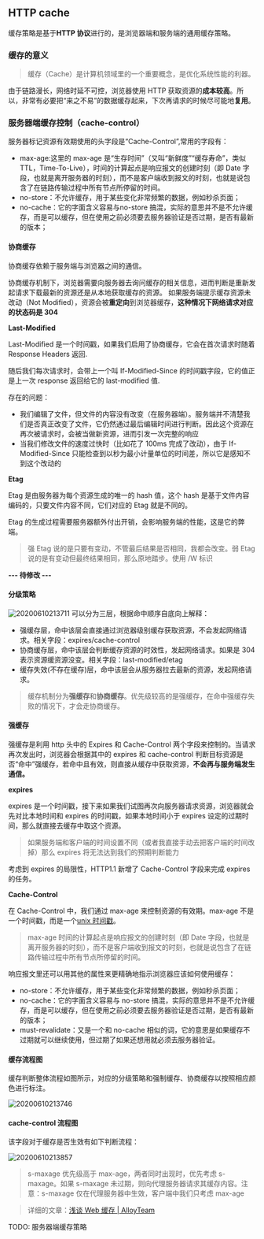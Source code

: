 
## HTTP cache

缓存策略是基于**HTTP 协议**进行的，是浏览器端和服务端的通用缓存策略。

### 缓存的意义

> 缓存（Cache）是计算机领域里的一个重要概念，是优化系统性能的利器。

由于链路漫长，网络时延不可控，浏览器使用 HTTP 获取资源的**成本较高**。所以，非常有必要把“来之不易”的数据缓存起来，下次再请求的时候尽可能地**复用**。

### 服务器端缓存控制（cache-control）

服务器标记资源有效期使用的头字段是“Cache-Control”,常用的字段有：

- max-age:这里的 max-age 是“生存时间”（又叫“新鲜度”“缓存寿命”，类似 TTL，Time-To-Live），时间的计算起点是响应报文的创建时刻（即 Date 字段，也就是离开服务器的时刻），而不是客户端收到报文的时刻，也就是说包含了在链路传输过程中所有节点所停留的时间。
- no-store：不允许缓存，用于某些变化非常频繁的数据，例如秒杀页面；
- no-cache：它的字面含义容易与no-store 搞混，实际的意思并不是不允许缓存，而是可以缓存，但在使用之前必须要去服务器验证是否过期，是否有最新的版本；


#### 协商缓存

协商缓存依赖于服务端与浏览器之间的通信。

协商缓存机制下，浏览器需要向服务器去询问缓存的相关信息，进而判断是重新发起请求下载最新的资源还是从本地获取缓存的资源。
如果服务端提示缓存资源未改动（Not Modified），资源会被**重定向**到浏览器缓存，**这种情况下网络请求对应的状态码是 304**

**Last-Modified**

Last-Modified 是一个时间戳，如果我们启用了协商缓存，它会在首次请求时随着 Response Headers 返回.

随后我们每次请求时，会带上一个叫 If-Modified-Since 的时间戳字段，它的值正是上一次 response 返回给它的 last-modified 值.

存在的问题：

- 我们编辑了文件，但文件的内容没有改变（在服务器端）。服务端并不清楚我们是否真正改变了文件，它仍然通过最后编辑时间进行判断。因此这个资源在再次被请求时，会被当做新资源，进而引发一次完整的响应
- 当我们修改文件的速度过快时（比如花了 100ms 完成了改动），由于 If-Modified-Since 只能检查到以秒为最小计量单位的时间差，所以它是感知不到这个改动的

**Etag**

Etag 是由服务器为每个资源生成的唯一的 hash 值，这个 hash 是基于文件内容编码的，只要文件内容不同，它们对应的 Etag 就是不同的。

Etag 的生成过程需要服务器额外付出开销，会影响服务端的性能，这是它的弊端。

> 强 Etag 说的是只要有变动，不管最后结果是否相同，我都会改变。弱 Etag 说的是有变动但最终结果相同，那么原地踏步。使用 /W 标识

**--- 待修改 ---**

#### 分级策略

![20200610213711]( https://supyyy-1259673491.cos.ap-beijing.myqcloud.com/2020/pictures20200610213711.png)
可以分为三层，根据命中顺序自底向上解释：  

- 强缓存层，命中该层会直接通过浏览器级别缓存获取资源，不会发起网络请求。相关字段：expires/cache-control
- 协商缓存层，命中该层会判断缓存资源的时效性，发起网络请求。如果是 304 表示资源缓资源没变。相关字段：last-modified/etag
- 缓存失效(不存在缓存)层，命中该层会从服务器拉去最新的资源，发起网络请求。

> 缓存机制分为**强缓存**和**协商缓存**。优先级较高的是强缓存，在命中强缓存失败的情况下，才会走协商缓存。

#### 强缓存

强缓存是利用 http 头中的 Expires 和 Cache-Control 两个字段来控制的。当请求再次发出时，浏览器会根据其中的 expires 和 cache-control 判断目标资源是否“命中”强缓存，若命中且有效，则直接从缓存中获取资源，**不会再与服务端发生通信。**

**expires**

expires 是一个时间戳，接下来如果我们试图再次向服务器请求资源，浏览器就会先对比本地时间和 expires 的时间戳，如果本地时间小于 expires 设定的过期时间，那么就直接去缓存中取这个资源。

> 如果服务端和客户端的时间设置不同（或者我直接手动去把客户端的时间改掉）那么 expires 将无法达到我们的预期判断能力

考虑到 expires 的局限性，HTTP1.1 新增了 Cache-Control 字段来完成 expires 的任务。

**Cache-Control**

在 Cache-Control 中，我们通过 max-age 来控制资源的有效期。max-age 不是一个时间戳，而是一个[unix 时间戳](https://developer.mozilla.org/zh-CN/docs/Web/JavaScript/Reference/Global_Objects/Date)。

> max-age 时间的计算起点是响应报文的创建时刻（即 Date 字段，也就是离开服务器的时刻），而不是客户端收到报文的时刻，也就是说包含了在链路传输过程中所有节点所停留的时间。

响应报文里还可以用其他的属性来更精确地指示浏览器应该如何使用缓存：

- no-store：不允许缓存，用于某些变化非常频繁的数据，例如秒杀页面；
- no-cache：它的字面含义容易与 no-store 搞混，实际的意思并不是不允许缓存，而是可以缓存，但在使用之前必须要去服务器验证是否过期，是否有最新的版本；
- must-revalidate：又是一个和 no-cache 相似的词，它的意思是如果缓存不过期就可以继续使用，但过期了如果还想用就必须去服务器验证。


#### 缓存流程图

缓存判断整体流程如图所示，对应的分级策略和强制缓存、协商缓存以按照相应颜色进行标注。

![20200610213746]( https://supyyy-1259673491.cos.ap-beijing.myqcloud.com/2020/pictures20200610213746.png)


#### cache-control 流程图

该字段对于缓存是否生效有如下判断流程：

![20200610213857]( https://supyyy-1259673491.cos.ap-beijing.myqcloud.com/2020/pictures20200610213857.png)

> s-maxage 优先级高于 max-age，两者同时出现时，优先考虑 s-maxage。如果 s-maxage 未过期，则向代理服务器请求其缓存内容。注意：s-maxage 仅在代理服务器中生效，客户端中我们只考虑 max-age

> 详细的文章：[浅谈 Web 缓存 | AlloyTeam](http://www.alloyteam.com/2016/03/discussion-on-web-caching/)

TODO: 服务器端缓存策略
